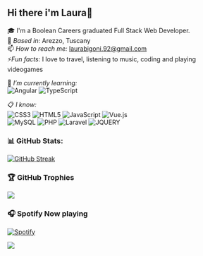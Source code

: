 ## Hi there i'm Laura👋

🎓 I'm a Boolean Careers graduated Full Stack Web Developer.   
📍 *Based in:* Arezzo, Tuscany   
📫 *How to reach me:* laurabigoni.92@gmail.com   
⚡*Fun facts:* I love to travel, listening to music, coding and playing videogames

🎯 *I’m currently learning:*   
![Angular](https://img.shields.io/badge/angular-%23DD0031.svg?style=for-the-badge&logo=angular&logoColor=white)
![TypeScript](https://img.shields.io/badge/typescript-%23007ACC.svg?style=for-the-badge&logo=typescript&logoColor=white)

📋 *I know:*   
![CSS3](https://img.shields.io/badge/css3-%231572B6.svg?style=for-the-badge&logo=css3&logoColor=white)
![HTML5](https://img.shields.io/badge/html5-%23E34F26.svg?style=for-the-badge&logo=html5&logoColor=white)
![JavaScript](https://img.shields.io/badge/javascript-%23323330.svg?style=for-the-badge&logo=javascript&logoColor=%23F7DF1E)
![Vue.js](https://img.shields.io/badge/vuejs-%2335495e.svg?style=for-the-badge&logo=vuedotjs&logoColor=%234FC08D)   
![MySQL](https://img.shields.io/badge/mysql-%2300f.svg?style=for-the-badge&logo=mysql&logoColor=white)
![PHP](https://img.shields.io/badge/php-%23777BB4.svg?style=for-the-badge&logo=php&logoColor=white)
![Laravel](https://img.shields.io/badge/laravel-%23FF2D20.svg?style=for-the-badge&logo=laravel&logoColor=white)
![JQUERY](https://img.shields.io/badge/jQuery-0769AD?style=for-the-badge&logo=jquery&logoColor=white)

### 📊 GitHub Stats: 
[![GitHub Streak](https://streak-stats.demolab.com?user=LauraBigoni&theme=tokyonight&hide_border=true&border_radius=50)](https://git.io/streak-stats)   

### 🏆 GitHub Trophies
![](https://github-profile-trophy.vercel.app/?username=LauraBigoni&theme=monokai&no-frame=true&no-bg=true&rank=-C&title=Followers,Repositories,Commits,PullRequest&margin-w=15&margin-h=15&column=-1)


### 🎧 Spotify Now playing
[![Spotify](https://novatorem-laurabigoni.vercel.app//api/spotify/?background_color=FF000000&border_color=FF000000)](https://open.spotify.com/user/Laura-Whip)   

[![](https://visitcount.itsvg.in/api?id=LauraBigoni&label=Profile%20Views&color=5&icon=4&pretty=true)](https://visitcount.itsvg.in)
